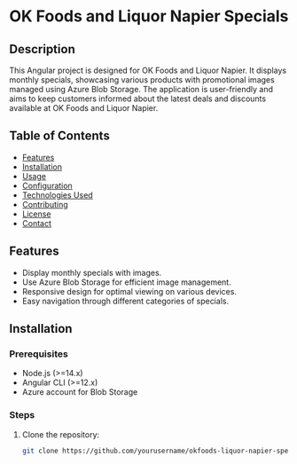 # OK Foods and Liquor Napier Specials

## Description
This Angular project is designed for OK Foods and Liquor Napier. It displays monthly specials, showcasing various products with promotional images managed using Azure Blob Storage. The application is user-friendly and aims to keep customers informed about the latest deals and discounts available at OK Foods and Liquor Napier.

## Table of Contents
- [Features](#features)
- [Installation](#installation)
- [Usage](#usage)
- [Configuration](#configuration)
- [Technologies Used](#technologies-used)
- [Contributing](#contributing)
- [License](#license)
- [Contact](#contact)

## Features
- Display monthly specials with images.
- Use Azure Blob Storage for efficient image management.
- Responsive design for optimal viewing on various devices.
- Easy navigation through different categories of specials.

## Installation

### Prerequisites
- Node.js (>=14.x)
- Angular CLI (>=12.x)
- Azure account for Blob Storage

### Steps
1. Clone the repository:
   ```bash
   git clone https://github.com/yourusername/okfoods-liquor-napier-specials.git
